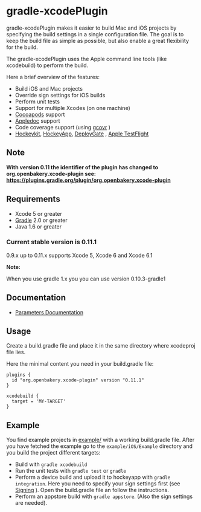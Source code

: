 gradle-xcodePlugin
==================

gradle-xcodePlugin makes it easier to build Mac and iOS projects by specifying the build settings in a single configuration file. The goal is to keep the build file as simple as possible, but also enable a great flexibility for the build.

The gradle-xcodePlugin uses the Apple command line tools (like xcodebuild) to perform the build.

Here a brief overview of the features:

* Build iOS and Mac projects
* Override sign settings for iOS builds
* Perform unit tests
* Support for multiple Xcodes (on one machine)
* [Cocoapods](Cocoapods) support
* [Appledoc](http://gentlebytes.com/appledoc/) support
* Code coverage support (using [gcovr](http://gcovr.com) )
* [Hockeykit](http://hockeykit.net/), [HockeyApp](http://hockeyapp.net), [DeployGate](https://deploygate.com/) , [Apple TestFlight](https://developer.apple.com/testflight/)


## Note

**With version 0.11 the identifier of the plugin has changed to org.openbakery.xcode-plugin see: https://plugins.gradle.org/plugin/org.openbakery.xcode-plugin**

## Requirements

* Xcode 5 or greater
* [Gradle](http://gradle.org) 2.0 or greater
* Java 1.6 or greater


### Current stable version is 0.11.1

0.9.x up to 0.11.x supports Xcode 5, Xcode 6 and Xcode 6.1

**Note:**

When you use gradle 1.x you you can use version 0.10.3-gradle1

## Documentation

* [Parameters Documentation](Documentation/Parameters.md)


## Usage

Create a build.gradle file and place it in the same directory where xcodeproj file lies.

Here the minimal content you need in your build.gradle file:

```
plugins {
  id "org.openbakery.xcode-plugin" version "0.11.1"
}

xcodebuild {
  target = 'MY-TARGET'
}

```

## Example

You find example projects in [example/](example/) with a working build.gradle file.
After you have fetched the example go to the `example/iOS/Example` directory and you build the project different targets:

* Build with `gradle xcodebuild`
* Run the unit tests with `gradle test` or `gradle`
* Perform a device build and upload it to hockeyapp with `gradle integration`. Here you need to specify your sign settings first (see [Signing](Documentation/Parameters.md#sign-settings) ). Open the build.gradle file an follow the instructions.
* Perform an appstore build with `gradle appstore`. (Also the sign settings are needed).

